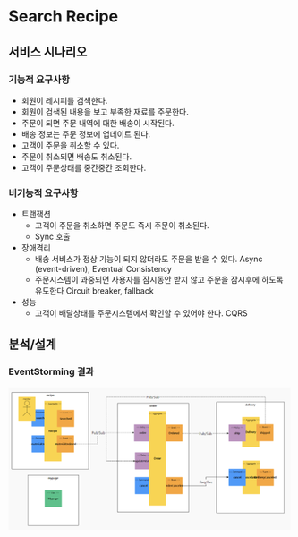 # Search Recipe

## 서비스 시나리오
### 기능적 요구사항
- 회원이 레시피를 검색한다.
- 회원이 검색된 내용을 보고 부족한 재료를 주문한다.
- 주문이 되면 주문 내역에 대한 배송이 시작된다.
- 배송 정보는 주문 정보에 업데이트 된다.
- 고객이 주문을 취소할 수 있다.
- 주문이 취소되면 배송도 취소된다.
- 고객이 주문상태를 중간중간 조회한다.

### 비기능적 요구사항
- 트랜잭션
    - 고객이 주문을 취소하면 주문도 즉시 주문이 취소된다.
    - Sync 호출
- 장애격리
    - 배송 서비스가 정상 기능이 되지 않더라도 주문을 받을 수 있다. Async (event-driven), Eventual Consistency 
    - 주문시스템이 과중되면 사용자를 잠시동안 받지 않고 주문을 잠시후에 하도록 유도한다 Circuit breaker, fallback
- 성능
    - 고객이 배달상태를 주문시스템에서 확인할 수 있어야 한다. CQRS 

## 분석/설계
### EventStorming 결과
<img src="./images/2021-01-31 155439.png" />
